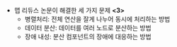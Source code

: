 - 맵 리듀스 논문이 해결한 세 가지 문제 **<3>**
	- 병렬처리: 전체 연산을 잘게 나누어 동시에 처리하는 방법
	- 데이터 분산: 데이터를 여러 노드로 분산하는 방법
	- 장애 내성: 분산 컴포넌트의 장애에 대응하는 방법